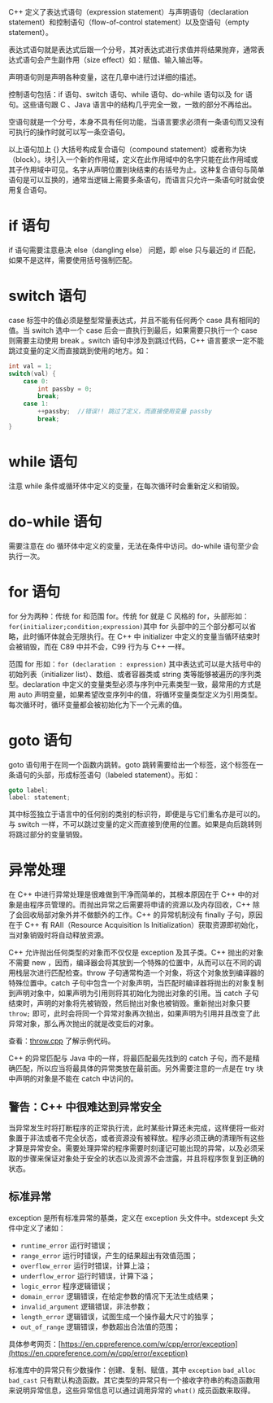 C++ 定义了表达式语句（expression statement）与声明语句（declaration statement）和控制语句（flow-of-control statement）以及空语句（empty statement）。

表达式语句就是表达式后跟一个分号，其对表达式进行求值并将结果抛弃，通常表达式语句会产生副作用（size effect）如：赋值、输入输出等。

声明语句则是声明各种变量，这在几章中进行过详细的描述。

控制语句包括：if 语句、switch 语句、while 语句、do-while 语句以及 for 语句。这些语句跟 C 、Java 语言中的结构几乎完全一致，一致的部分不再给出。

空语句就是一个分号，本身不具有任何功能，当语言要求必须有一条语句而又没有可执行的操作时就可以写一条空语句。

以上语句加上 {} 大括号构成复合语句（compound statement）或者称为块（block）。块引入一个新的作用域，定义在此作用域中的名字只能在此作用域或其子作用域中可见。名字从声明位置到块结束的右括号为止。这种复合语句与简单语句是可以互换的，通常当逻辑上需要多条语句，而语言只允许一条语句时就会使用复合语句。

# if 语句

if 语句需要注意悬决 else（dangling else） 问题，即 else 只与最近的 if 匹配，如果不是这样，需要使用括号强制匹配。

# switch 语句

case 标签中的值必须是整型常量表达式，并且不能有任何两个 case 具有相同的值。当 switch 选中一个 case 后会一直执行到最后，如果需要只执行一个 case 则需要主动使用 break 。switch 语句中涉及到跳过代码，C++ 语言要求一定不能跳过变量的定义而直接跳到使用的地方。如：
````cpp
int val = 1;
switch(val) {
    case 0:
        int passby = 0;
        break;
    case 1:
        ++passby;  //错误!! 跳过了定义，而直接使用变量 passby
        break;
}
````

# while 语句

注意 while 条件或循环体中定义的变量，在每次循环时会重新定义和销毁。

# do-while 语句

需要注意在 do 循环体中定义的变量，无法在条件中访问。do-while 语句至少会执行一次。

# for 语句

for 分为两种：传统 for 和范围 for。传统 for 就是 C 风格的 for，头部形如：`for(initializer;condition;expression)`其中 for 头部中的三个部分都可以省略，此时循环体就会无限执行。在 C++ 中 initializer 中定义的变量当循环结束时会被销毁，而在 C89 中并不会，C99 行为与 C++ 一样。

范围 for 形如：`for (declaration : expression)` 其中表达式可以是大括号中的初始列表（initializer list）、数组、或者容器类或 string 类等能够被遍历的序列类型。declaration 中定义的变量类型必须与序列中元素类型一致，最常用的方式是用 auto 声明变量，如果希望改变序列中的值，将循环变量类型定义为引用类型。每次循环时，循环变量都会被初始化为下一个元素的值。

# goto 语句

goto 语句用于在同一个函数内跳转。goto 跳转需要给出一个标签，这个标签在一条语句的头部，形成标签语句（labeled statement）。形如：
````cpp
goto label;
label: statement;
````
其中标签独立于语言中的任何别的类别的标识符，即便是与它们重名亦是可以的。与 switch 一样，不可以跳过变量的定义而直接到使用的位置。如果是向后跳转则将跳过部分的变量销毁。

# 异常处理

在 C++ 中进行异常处理是很难做到干净而简单的，其根本原因在于 C++ 中的对象是由程序员管理的。而抛出异常之后需要将申请的资源以及内存回收，C++ 除了会回收局部对象外并不做额外的工作。C++ 的异常机制没有 finally 子句，原因在于 C++ 有 RAII（Resource Acquisition Is Initialization）获取资源即初始化，当对象销毁时将自动释放资源。

C++ 允许抛出任何类型的对象而不仅仅是 exception 及其子类。C++ 抛出的对象不需要 new ，因而，编译器会将其放到一个特殊的位置中，从而可以在不同的调用栈层次进行匹配检查。throw 子句通常构造一个对象，将这个对象放到编译器的特殊位置中。catch 子句中包含一个对象声明，当匹配时编译器将抛出的对象复制到声明对象中，如果声明为引用则将其初始化为抛出对象的引用。当 catch 子句结束时，声明的对象将先被销毁，然后抛出对象也被销毁。重新抛出对象只要 `throw;` 即可，此时会将同一个异常对象再次抛出，如果声明为引用并且改变了此异常对象，那么再次抛出的就是改变后的对象。

查看：[throw.cpp](https://github.com/chuenlungwang/cppprimer-note/blob/master/code/throw.cpp) 了解示例代码。

C++ 的异常匹配与 Java 中的一样，将最匹配最先找到的 catch 子句，而不是精确匹配，所以应当将最具体的异常类放在最前面。另外需要注意的一点是在 try 块中声明的对象是不能在 catch 中访问的。

## 警告：C++ 中很难达到异常安全

当异常发生时将打断程序的正常执行流，此时某些计算还未完成，这样便将一些对象置于非法或者不完全状态，或者资源没有被释放。程序必须正确的清理所有这些才算是异常安全。需要处理异常的程序需要时刻谨记可能出现的异常，以及必须采取的步骤来保证对象处于安全的状态以及资源不会泄露，并且将程序恢复到正确的状态。

## 标准异常

exception 是所有标准异常的基类，定义在 exception 头文件中。stdexcept 头文件中定义了诸如：

- `runtime_error` 运行时错误；
- `range_error` 运行时错误，产生的结果超出有效值范围；
- `overflow_error` 运行时错误，计算上溢；
- `underflow_error` 运行时错误，计算下溢；
- `logic_error` 程序逻辑错误；
- `domain_error` 逻辑错误，在给定参数的情况下无法生成结果；
- `invalid_argument` 逻辑错误，非法参数；
- `length_error` 逻辑错误，试图生成一个操作最大尺寸的独享；
- `out_of_range` 逻辑错误，参数超出合法值的范围；

具体参考网页：[https://en.cppreference.com/w/cpp/error/exception](https://en.cppreference.com/w/cpp/error/exception)

标准库中的异常只有少数操作：创建、复制、赋值，其中 `exception` `bad_alloc` `bad_cast` 只有默认构造函数。其它类型的异常只有一个接收字符串的构造函数用来说明异常信息，这些异常信息可以通过调用异常的 `what()` 成员函数来取得。